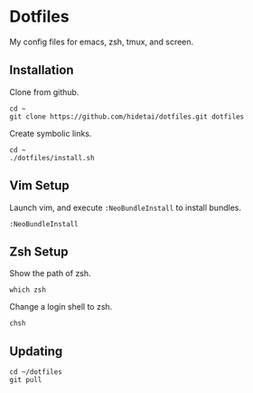 Dotfiles
======================

My config files for emacs, zsh, tmux, and screen.

Installation
------------

Clone from github.

    cd ~
    git clone https://github.com/hidetai/dotfiles.git dotfiles

Create symbolic links.

    cd ~
    ./dotfiles/install.sh

Vim Setup
---------

Launch vim, and execute `:NeoBundleInstall` to install bundles.

    :NeoBundleInstall

Zsh Setup
---------

Show the path of zsh.

    which zsh

Change a login shell to zsh.

    chsh

Updating
--------

    cd ~/dotfiles
    git pull
